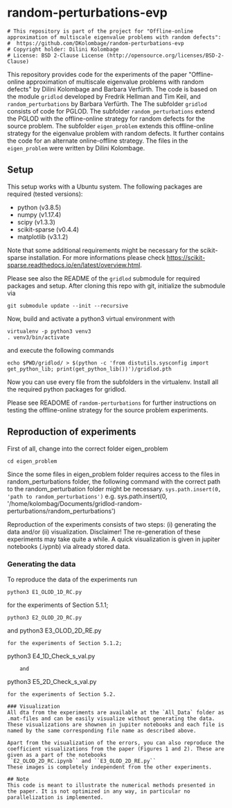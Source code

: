 # random-perturbations-evp

```
# This repository is part of the project for "Offline-online approximation of multiscale eigenvalue problems with random defects":
#  https://github.com/DKolombage/random-perturbations-evp
# Copyright holder: Dilini Kolombage
# License: BSD 2-Clause License (http://opensource.org/licenses/BSD-2-Clause)
```

This repository provides code for the experiments of the paper "Offline-online approximation of multiscale eigenvalue problems with random defects" by Dilini Kolombage and Barbara Verfürth. The code is based on the module `gridlod` developed by Fredrik Hellman and Tim Keil, and `random_perturbations` by Barbara Verfürth. The The subfolder `gridlod` consists of code for PGLOD. The subfolder `random_perturbations` extend the PGLOD with the offline-online strategy for random defects for the source problem. The subfolder `eigen_problem` extends this offline-online strategy for the eigenvalue problem with random defects. It further contains the code for an alternate online-offline strategy. The files in the `eigen_problem` were written by Dilini Kolombage.

## Setup

This setup works with a Ubuntu system. The following packages are required (tested versions):
 - python (v3.8.5)
 - numpy (v1.17.4)
 - scipy (v1.3.3)
 - scikit-sparse (v0.4.4) 
 - matplotlib (v3.1.2)
 
Note that some additional requirements might be necessary for the scikit-sparse installation. For more informations please check https://scikit-sparse.readthedocs.io/en/latest/overview.html.

Please see also the README of the `gridlod` submodule for required packages and setup.
After cloning this repo with git, initialize the submodule via

```
git submodule update --init --recursive
```

Now, build and activate a python3 virtual environment with

```
virtualenv -p python3 venv3
. venv3/bin/activate
```

and execute the following commands

```
echo $PWD/gridlod/ > $(python -c 'from distutils.sysconfig import get_python_lib; print(get_python_lib())')/gridlod.pth
```
Now you can use every file from the subfolders in the virtualenv. Install all the required python packages for gridlod. 

Please see READOME of `random-perturbations` for further instructions on testing the offline-online strategy for the source problem experiments.

## Reproduction of experiments

First of all, change into the correct folder eigen_problem

```
cd eigen_problem
```
Since the some files in eigen_problem folder requires access to the files in random_perturbations folder, the following command with the correct path to the random_perturbation folder might be necessary. 
`sys.path.insert(0, 'path to random_perturbations')`  e.g. sys.path.insert(0, '/home/kolombag/Documents/gridlod-random-perturbations/random_perturbations')


Reproduction of the experiments consists of two steps: (i) generating the data and/or (ii) visualization. 
Disclaimer! The re-generation of these experiments may take quite a while. A quick visualization is given in jupiter notebooks (.iypnb) via already stored data. 

### Generating the data
To reproduce the data of the experiments run

```
python3 E1_OLOD_1D_RC.py
```
for the experiments of Section 5.1.1;

```
python3 E2_OLOD_2D_RC.py
```
and
python3 E3_OLOD_2D_RE.py
```
for the experiments of Section 5.1.2;

```
python3 E4_1D_Check_s_val.py
```
    and
```
python3 E5_2D_Check_s_val.py
```
for the experiments of Section 5.2. 

### Visualization
All dta from the experiments are available at the `All_Data` folder as .mat-files and can be easily visualize without generating the data. These visualizations are shownen in jupiter notebooks and each file is named by the same corresponding file name as described above.

Apart from the visualization of the errors, you can also reproduce the coefficient visualizations from the paper (Figures 1 and 2). These are given as a part of the notebooks 
``E2_OLOD_2D_RC.ipynb`` and ``E3_OLOD_2D_RE.py``
These images is completely independent from the other experiments.

## Note
This code is meant to illustrate the numerical methods presented in the paper. It is not optimized in any way, in particular no parallelization is implemented. 

